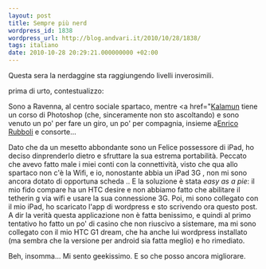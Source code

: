 ```yaml
---
layout: post
title: Sempre più nerd
wordpress_id: 1838
wordpress_url: http://blog.andvari.it/2010/10/28/1838/
tags: italiano
date: 2010-10-28 20:29:21.000000000 +02:00
---
```

Questa sera la nerdaggine sta raggiungendo livelli inverosimili.

prima di urto, contestualizzo:

Sono a Ravenna, al centro sociale spartaco, mentre <a href="<a href="http://www.kalamun.org">Kalamun</a> tiene un corso di Photoshop (che, sinceramente non sto ascoltando) e sono venuto un po' per fare un giro, un po' per compagnia, insieme a<a href="http://www.rubboli.it">Enrico Rubboli</a> e consorte...

Dato che da un mesetto abbondante sono un Felice possessore di iPad, ho deciso dinprenderlo dietro e sfruttare la sua estrema portabilità. Peccato che avevo fatto male i miei conti con la connettività, visto che qua allo spartaco non c'è la Wifi, e io, nonostante abbia un iPad 3G , non mi sono ancora dotato di opportuna scheda .. E la soluzione è stata <em>easy as a pie</em>: il mio fido compare ha un HTC desire e non abbiamo fatto che abilitare il tetherin g via wifi e usare la sua connessione 3G. Poi, mi sono collegato con il mio iPad, ho scaricato l'app di wordpress e sto scrivendo ora questo post. A dir la verità questa applicazione non è fatta benissimo, e quindi al primo tentativo ho fatto un po' di casino che non riuscivo a sistemare, ma mi sono collegato con il mio HTC G1 dream, che ha anche lui wordpress installato (ma sembra che la versione per android sia fatta meglio) e ho rimediato.

Beh, insomma... Mi sento geekissimo. E so che posso ancora migliorare.  
